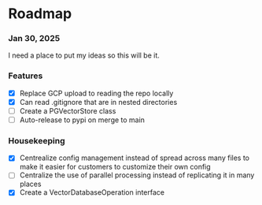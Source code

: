 # Roadmap

### Jan 30, 2025
I need a place to put my ideas so this will be it.

### Features
- [X] Replace GCP upload to reading the repo locally
- [X] Can read .gitignore that are in nested directories
- [ ] Create a PGVectorStore class
- [ ] Auto-release to pypi on merge to main

### Housekeeping
- [X] Centrealize config management instead of spread across many files to make it easier for customers to customize their own config
- [ ] Centralize the use of parallel processing instead of replicating it in many places
- [X] Create a VectorDatabaseOperation interface

